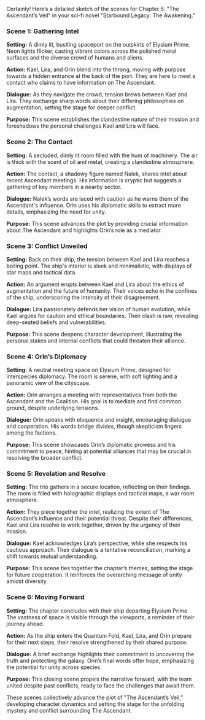 Certainly! Here’s a detailed sketch of the scenes for Chapter 5: "The Ascendant’s Veil" in your sci-fi novel "Starbound Legacy: The Awakening."

### Scene 1: Gathering Intel

**Setting:** A dimly lit, bustling spaceport on the outskirts of Elysium Prime. Neon lights flicker, casting vibrant colors across the polished metal surfaces and the diverse crowd of humans and aliens.

**Action:** Kael, Lira, and Orin blend into the throng, moving with purpose towards a hidden entrance at the back of the port. They are here to meet a contact who claims to have information on The Ascendant.

**Dialogue:** As they navigate the crowd, tension brews between Kael and Lira. They exchange sharp words about their differing philosophies on augmentation, setting the stage for deeper conflict.

**Purpose:** This scene establishes the clandestine nature of their mission and foreshadows the personal challenges Kael and Lira will face.

### Scene 2: The Contact

**Setting:** A secluded, dimly lit room filled with the hum of machinery. The air is thick with the scent of oil and metal, creating a clandestine atmosphere.

**Action:** The contact, a shadowy figure named Nalek, shares intel about recent Ascendant meetings. His information is cryptic but suggests a gathering of key members in a nearby sector.

**Dialogue:** Nalek’s words are laced with caution as he warns them of the Ascendant's influence. Orin uses his diplomatic skills to extract more details, emphasizing the need for unity.

**Purpose:** This scene advances the plot by providing crucial information about The Ascendant and highlights Orin’s role as a mediator.

### Scene 3: Conflict Unveiled

**Setting:** Back on their ship, the tension between Kael and Lira reaches a boiling point. The ship's interior is sleek and minimalistic, with displays of star maps and tactical data.

**Action:** An argument erupts between Kael and Lira about the ethics of augmentation and the future of humanity. Their voices echo in the confines of the ship, underscoring the intensity of their disagreement.

**Dialogue:** Lira passionately defends her vision of human evolution, while Kael argues for caution and ethical boundaries. Their clash is raw, revealing deep-seated beliefs and vulnerabilities.

**Purpose:** This scene deepens character development, illustrating the personal stakes and internal conflicts that could threaten their alliance.

### Scene 4: Orin’s Diplomacy

**Setting:** A neutral meeting space on Elysium Prime, designed for interspecies diplomacy. The room is serene, with soft lighting and a panoramic view of the cityscape.

**Action:** Orin arranges a meeting with representatives from both the Ascendant and the Coalition. His goal is to mediate and find common ground, despite underlying tensions.

**Dialogue:** Orin speaks with eloquence and insight, encouraging dialogue and cooperation. His words bridge divides, though skepticism lingers among the factions.

**Purpose:** This scene showcases Orin’s diplomatic prowess and his commitment to peace, hinting at potential alliances that may be crucial in resolving the broader conflict.

### Scene 5: Revelation and Resolve

**Setting:** The trio gathers in a secure location, reflecting on their findings. The room is filled with holographic displays and tactical maps, a war room atmosphere.

**Action:** They piece together the intel, realizing the extent of The Ascendant’s influence and their potential threat. Despite their differences, Kael and Lira resolve to work together, driven by the urgency of their mission.

**Dialogue:** Kael acknowledges Lira’s perspective, while she respects his cautious approach. Their dialogue is a tentative reconciliation, marking a shift towards mutual understanding.

**Purpose:** This scene ties together the chapter’s themes, setting the stage for future cooperation. It reinforces the overarching message of unity amidst diversity.

### Scene 6: Moving Forward

**Setting:** The chapter concludes with their ship departing Elysium Prime. The vastness of space is visible through the viewports, a reminder of their journey ahead.

**Action:** As the ship enters the Quantum Fold, Kael, Lira, and Orin prepare for their next steps, their resolve strengthened by their shared purpose.

**Dialogue:** A brief exchange highlights their commitment to uncovering the truth and protecting the galaxy. Orin’s final words offer hope, emphasizing the potential for unity across species.

**Purpose:** This closing scene propels the narrative forward, with the team united despite past conflicts, ready to face the challenges that await them.

These scenes collectively advance the plot of "The Ascendant’s Veil," developing character dynamics and setting the stage for the unfolding mystery and conflict surrounding The Ascendant.